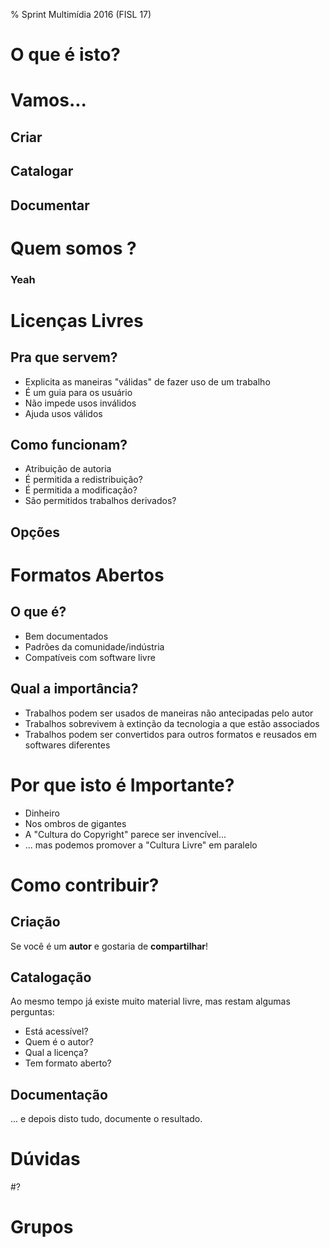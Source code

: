 % Sprint Multimídia 2016 (FISL 17)

O que é isto?
=

# Vamos...

## Criar

## Catalogar

## Documentar

Quem somos ?
=

### Yeah

Licenças Livres
=

## Pra que servem?

 * Explicita as maneiras "válidas" de fazer uso de um trabalho
 * É um guia para os usuário
 * Não impede usos inválidos
 * Ajuda usos válidos

## Como funcionam?

 * Atribuição de autoria
 * É permitida a redistribuição?
 * É permitida a modificação?
 * São permitidos trabalhos derivados?

## Opções

Formatos Abertos
=

## O que é?

 * Bem documentados
 * Padrões da comunidade/indústria
 * Compatíveis com software livre

## Qual a importância?

 * Trabalhos podem ser usados de maneiras não antecipadas pelo autor
 * Trabalhos sobrevivem à extinção da tecnologia a que estão associados
 * Trabalhos podem ser convertidos para outros formatos e reusados em softwares diferentes

Por que isto é Importante?
=

 * Dinheiro
 * Nos ombros de gigantes
 * A "Cultura do Copyright" parece ser invencível...
 * ... mas podemos promover a "Cultura Livre" em paralelo

Como contribuir?
=

## Criação

Se você é um **autor** e gostaria de **compartilhar**!

## Catalogação

Ao mesmo tempo já existe muito material livre, mas restam algumas perguntas:

 * Está acessível?
 * Quem é o autor?
 * Qual a licença?
 * Tem formato aberto?

## Documentação

... e depois disto tudo, documente o resultado.

Dúvidas
=

#?

Grupos
=